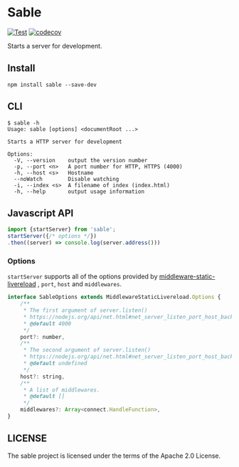 # Sable

[![Test](https://github.com/kei-ito/sable/actions/workflows/workflow.yml/badge.svg)](https://github.com/kei-ito/sable/actions/workflows/workflow.yml)
[![codecov](https://codecov.io/gh/kei-ito/sable/branch/master/graph/badge.svg)](https://codecov.io/gh/kei-ito/sable)

Starts a server for development.

## Install

```
npm install sable --save-dev
```

## CLI

```
$ sable -h
Usage: sable [options] <documentRoot ...>

Starts a HTTP server for development

Options:
  -V, --version    output the version number
  -p, --port <n>   A port number for HTTP, HTTPS (4000)
  -h, --host <s>   Hostname
  --noWatch        Disable watching
  -i, --index <s>  A filename of index (index.html)
  -h, --help       output usage information
```

## Javascript API

```javascript
import {startServer} from 'sable';
startServer({/* options */})
.then((server) => console.log(server.address()))
```

### Options

`startServer` supports all of the options provided by [middleware-static-livereload]
, `port`, `host` and `middlewares`.

```javascript
interface SableOptions extends MiddlewareStaticLivereload.Options {
    /**
     * The first argument of server.listen()
     * https://nodejs.org/api/net.html#net_server_listen_port_host_backlog_callback
     * @default 4000
     */
    port?: number,
    /**
     * The second argument of server.listen()
     * https://nodejs.org/api/net.html#net_server_listen_port_host_backlog_callback
     * @default undefined
     */
    host?: string,
    /**
     * A list of middlewares.
     * @default []
     */
    middlewares?: Array<connect.HandleFunction>,
}
```

[middleware-static-livereload]: https://github.com/kei-ito/middleware-static-livereload#options

## LICENSE

The sable project is licensed under the terms of the Apache 2.0 License.
